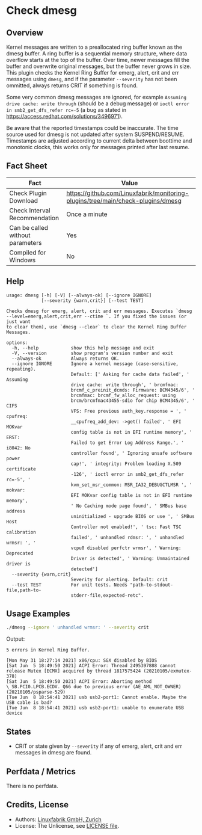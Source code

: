 # Check dmesg

## Overview

Kernel messages are written to a preallocated ring buffer known as the dmesg buffer. A ring buffer is a sequential memory structure, where data overflow starts at the top of the buffer. Over time, newer messages fill the buffer and overwrite original messages, but the buffer never grows in size. This plugin checks the Kernel Ring Buffer for emerg, alert, crit and err messages using `dmesg`, and if the parameter `--severity` has not been ommitted, always returns CRIT if something is found.

Some very common dmesg messages are ignored, for example `Assuming drive cache: write through` (should be a debug message) or `ioctl error in smb2_get_dfs_refer rc=-5` (a bug as stated in <https://access.redhat.com/solutions/3496971>).

Be aware that the reported timestamps could be inaccurate. The time source used for dmesg is not updated after system SUSPEND/RESUME. Timestamps are adjusted according to current delta between boottime and monotonic clocks, this works only for messages printed after last resume.


## Fact Sheet

| Fact | Value |
|----|----|
| Check Plugin Download                 | <https://github.com/Linuxfabrik/monitoring-plugins/tree/main/check-plugins/dmesg> |
| Check Interval Recommendation         | Once a minute |
| Can be called without parameters      | Yes |
| Compiled for Windows                  | No |


## Help

```text
usage: dmesg [-h] [-V] [--always-ok] [--ignore IGNORE]
             [--severity {warn,crit}] [--test TEST]

Checks dmesg for emerg, alert, crit and err messages. Executes `dmesg
--level=emerg,alert,crit,err --ctime `. If you fixed the issues (or just want
to clear them), use `dmesg --clear` to clear the Kernel Ring Buffer Messages.

options:
  -h, --help            show this help message and exit
  -V, --version         show program's version number and exit
  --always-ok           Always returns OK.
  --ignore IGNORE       Ignore a kernel message (case-sensitive, repeating).
                        Default: [' Asking for cache data failed', ' Assuming
                        drive cache: write through', ' brcmfmac:
                        brcmf_c_preinit_dcmds: Firmware: BCM4345/6', '
                        brcmfmac: brcmf_fw_alloc_request: using
                        brcm/brcmfmac43455-sdio for chip BCM4345/6', ' CIFS
                        VFS: Free previous auth_key.response = ', ' cpufreq:
                        __cpufreq_add_dev: ->get() failed', ' EFI MOKvar
                        config table is not in EFI runtime memory', ' ERST:
                        Failed to get Error Log Address Range.', ' i8042: No
                        controller found', ' Ignoring unsafe software power
                        cap!', ' integrity: Problem loading X.509 certificate
                        -126', ' ioctl error in smb2_get_dfs_refer rc=-5', '
                        kvm_set_msr_common: MSR_IA32_DEBUGCTLMSR ', ' mokvar:
                        EFI MOKvar config table is not in EFI runtime memory',
                        ' No Caching mode page found', ' SMBus base address
                        uninitialized - upgrade BIOS or use ', ' SMBus Host
                        Controller not enabled!', ' tsc: Fast TSC calibration
                        failed', ' unhandled rdmsr: ', ' unhandled wrmsr: ', '
                        vcpu0 disabled perfctr wrmsr', ' Warning: Deprecated
                        Driver is detected', ' Warning: Unmaintained driver is
                        detected']
  --severity {warn,crit}
                        Severity for alerting. Default: crit
  --test TEST           For unit tests. Needs "path-to-stdout-file,path-to-
                        stderr-file,expected-retc".
```


## Usage Examples

```bash
./dmesg --ignore ' unhandled wrmsr: ' --severity crit
```

Output:

```text
5 errors in Kernel Ring Buffer.

[Mon May 31 18:27:14 2021] x86/cpu: SGX disabled by BIOS
[Sat Jun  5 18:49:50 2021] ACPI Error: Thread 2495397888 cannot release Mutex [ECMX] acquired by thread 1817575424 (20210105/exmutex-378)
[Sat Jun  5 18:49:50 2021] ACPI Error: Aborting method \_SB.PCI0.LPCB.ECDV._Q66 due to previous error (AE_AML_NOT_OWNER) (20210105/psparse-529)
[Tue Jun  8 18:54:41 2021] usb usb2-port1: Cannot enable. Maybe the USB cable is bad?
[Tue Jun  8 18:54:41 2021] usb usb2-port1: unable to enumerate USB device
```


## States

* CRIT or state given by `--severity` if any of emerg, alert, crit and err messages in dmesg are found.


## Perfdata / Metrics

There is no perfdata.


## Credits, License

* Authors: [Linuxfabrik GmbH, Zurich](https://www.linuxfabrik.ch)
* License: The Unlicense, see [LICENSE file](https://unlicense.org/).
